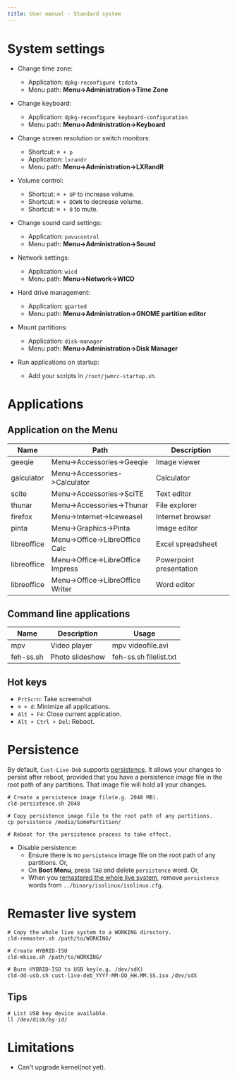 ```yaml
---
title: User manual - Standard system
---
```


# System settings
* Change time zone:
    * Application: `dpkg-reconfigure tzdata`
    * Menu path: **Menu->Administration->Time Zone**
 
* Change keyboard:
    * Application: `dpkg-reconfigure keyboard-configuration`
    * Menu path: **Menu->Administration->Keyboard**
  
* Change screen resolution or switch monitors:
    * Shortcut: `⌘ + p`
    * Application: `lxrandr`
    * Menu path: **Menu->Administration->LXRandR**

* Volume control:
    * Shortcut: `⌘ + UP` to increase volume.
    * Shortcut: `⌘ + DOWN` to decrease volume.
    * Shortcut: `⌘ + 0` to mute.    

* Change sound card settings:
    * Application: `pavucontrol`
    * Menu path: **Menu->Administration->Sound**

* Network settings:
    * Application: `wicd`
    * Menu path: **Menu->Network->WICD**

* Hard drive management:
    * Application: `gparted`
    * Menu path: **Menu->Administration->GNOME partition editor**

* Mount partitions:
    * Application: `disk-manager`
    * Menu path: **Menu->Administration->Disk Manager**

* Run applications on startup:
  * Add your scripts in `/root/jwmrc-startup.sh`.



# Applications

## Application on the Menu
| Name        | Path                              | Description             |
|-------------|-----------------------------------|-------------------------|
| geeqie      | Menu->Accessories->Geeqie         | Image viewer            |
| galculator  | Menu->Accessories->Calculator     | Calculator              |
| scite       | Menu->Accessories->SciTE          | Text editor             |
| thunar      | Menu->Accessories->Thunar         | File explorer           |
| firefox     | Menu->Internet->Iceweasel         | Internet browser        |
| pinta       | Menu->Graphics->Pinta             | Image editor            |
| libreoffice | Menu->Office->LibreOffice Calc    | Excel spreadsheet       |
| libreoffice | Menu->Office->LibreOffice Impress | Powerpoint presentation |
| libreoffice | Menu->Office->LibreOffice Writer  | Word editor             |

## Command line applications

| Name       | Description      | Usage                   |
|------------|------------------|-------------------------|
| mpv        | Video player     | mpv videofile.avi       |
| feh-ss.sh  | Photo slideshow  | feh-ss.sh filelist.txt  |

## Hot keys

* `PrtScrn`: Take screenshot
* `⌘ + d`: Minimize all applications.
* `Alt + F4`: Close current application.
* `Alt + Ctrl + Del`: Reboot.

# Persistence
By default, `Cust-Live-Deb` supports [persistence](http://live.debian.net/manual/git/html/live-manual.en.html#557). It allows your changes to persist after reboot, provided that you have a persistence image file in the root path of any partitions. That image file will hold all your changes.
```
# Create a persistence image file(e.g. 2048 MB).
cld-persistence.sh 2048

# Copy persistence image file to the root path of any partitions.
cp persistence /media/SomePartition/

# Reboot for the persistence process to take effect.
```

* Disable persistence:
  * Ensure there is no `persistence` image file on the root path of any partitions. Or,
  * On **Boot Menu**, press `TAB` and delete `persistence` word. Or,
  * When you [remastered the whole live system](#remaster-live-system), remove `persistence` words from `../binary/isolinux/isolinux.cfg`. 

# Remaster live system
```
# Copy the whole live system to a WORKING directory.
cld-remaster.sh /path/to/WORKING/

# Create HYBRID-ISO
cld-mkiso.sh /path/to/WORKING/

# Burn HYBRID-ISO to USB key(e.g. /dev/sdX)
cld-dd-usb.sh cust-live-deb_YYYY-MM-DD_HH.MM.SS.iso /dev/sdX
```

## Tips
```
# List USB key device available.
ll /dev/disk/by-id/
```

# Limitations
* Can't upgrade kernel(not yet).